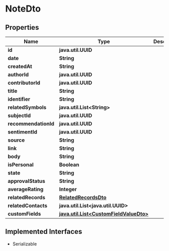 

# NoteDto


## Properties

Name | Type | Description | Notes
------------ | ------------- | ------------- | -------------
**id** | **java.util.UUID** |  |  [optional]
**date** | **String** |  |  [optional]
**createdAt** | **String** |  |  [optional]
**authorId** | **java.util.UUID** |  |  [optional]
**contributorId** | **java.util.UUID** |  |  [optional]
**title** | **String** |  |  [optional]
**identifier** | **String** |  |  [optional]
**relatedSymbols** | **java.util.List&lt;String&gt;** |  |  [optional]
**subjectId** | **java.util.UUID** |  |  [optional]
**recommendationId** | **java.util.UUID** |  |  [optional]
**sentimentId** | **java.util.UUID** |  |  [optional]
**source** | **String** |  |  [optional]
**link** | **String** |  |  [optional]
**body** | **String** |  |  [optional]
**isPersonal** | **Boolean** |  |  [optional]
**state** | **String** |  |  [optional]
**approvalStatus** | **String** |  |  [optional]
**averageRating** | **Integer** |  |  [optional]
**relatedRecords** | [**RelatedRecordsDto**](RelatedRecordsDto.md) |  |  [optional]
**relatedContacts** | **java.util.List&lt;java.util.UUID&gt;** |  |  [optional]
**customFields** | [**java.util.List&lt;CustomFieldValueDto&gt;**](CustomFieldValueDto.md) |  |  [optional]


## Implemented Interfaces

* Serializable


